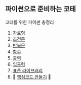 ## 파이썬으로 준비하는 코테

코테를 위한 파이썬 총정리

1. [자료형](./%EC%9E%90%EB%A3%8C%ED%98%95.md)
2. [조건문](./%EC%A1%B0%EA%B1%B4%EB%AC%B8.md)
3. [반복문](./%EB%B0%98%EB%B3%B5%EB%AC%B8.md)
4. [함수](./%ED%95%A8%EC%88%98.md)
5. [출력](./%EC%B6%9C%EB%A0%A5.md)
6. [입출력](./%EC%9E%85%EC%B6%9C%EB%A0%A5.md)
7. [표준 라이브러리](./%ED%91%9C%EC%A4%80%EB%9D%BC%EC%9D%B4%EB%B8%8C%EB%9F%AC%EB%A6%AC.md)
8. 🚨 [핵심코드 만들기](./%ED%95%B5%EC%8B%AC%EC%BD%94%EB%93%9C.md) 🚨
